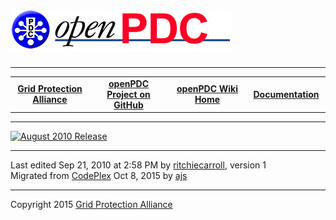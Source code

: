 <html lang="en" xmlns="http://www.w3.org/1999/xhtml">
<head>
<meta charset="utf-8" />
</head>
<body>
<!--HtmlToGmd.Body-->
<h1><a href="https://github.com/GridProtectionAlliance/openPDC/tree/master/Source/Documentation/wiki/openPDC_Home.md"><img src="https://github.com/GridProtectionAlliance/openPDC/blob/master/Source/Documentation/wiki/openPDC_Logo.png" alt="The Open Source Phasor Data Concentrator" /></a></h1>
<hr />
<div id="NavigationMenu">
<table style="width: 100%; border-collapse: collapse; border: 0px solid gray;">
<tr>
<td style="width: 25%; text-align:center;"><b><a href="http://www.gridprotectionalliance.org">Grid Protection Alliance</a></b></td>
<td style="width: 25%; text-align:center;"><b><a href="https://github.com/GridProtectionAlliance/openPDC">openPDC Project on GitHub</a></b></td>
<td style="width: 25%; text-align:center;"><b><a href="https://github.com/GridProtectionAlliance/openPDC/tree/master/Source/Documentation/wiki/openPDC_Home.md">openPDC Wiki Home</a></b></td>
<td style="width: 25%; text-align:center;"><b><a href="https://github.com/GridProtectionAlliance/openPDC/tree/master/Source/Documentation/wiki/openPDC_Documentation_Home.md">Documentation</a></b></td>
</tr>
</table>
</div>
<hr />
<!--/HtmlToGmd.Body-->
<div class="WikiContent">
<div class="wikidoc">
<p><a title="openPDC August 2010 Release" href="https://github.com/GridProtectionAlliance/openPDC/tree/master/Source/Documentation/wiki/openPDC_v1.1_Release_48468.md"><img title="August 2010 Release" border="0" alt="August 2010 Release" src="https://github.com/GridProtectionAlliance/openPDC/blob/master/Source/Documentation/wiki/August_2010_version_1_2_release_Features.files/August2010Release_3.png" width="806" height="1039" style="border-bottom:0px; border-left:0px; display:inline; border-top:0px; border-right:0px"></a></p>
</div>
</div>
<div id="footer">
<hr />
Last edited <span class="smartDate" title="9/21/2010 2:58:31 PM" LocalTimeTicks="1285106311">Sep 21, 2010 at 2:58 PM</span> by <a id="wikiEditByLink" href="http://www.codeplex.com/site/users/view/ritchiecarroll.htm">ritchiecarroll</a>, version 1<br />
Migrated from <a href="http://openpdc.codeplex.com/wikipage?title=August 2010 version 1.2 Release Features">CodePlex</a> Oct 8, 2015 by <a href="https://github.com/GridProtectionAlliance/openPDC/tree/master/Source/Documentation/wiki/Contributors/ajstadlin.md">ajs</a>
</div>
<!--HtmlToGmd.Foot-->
<div id="copyright">
<hr />
Copyright 2015 <a href="http://www.gridprotectionoalliance.org">Grid Protection Alliance</a>
</div>
<!--/HtmlToGmd.Foot-->
</body>
</html>
